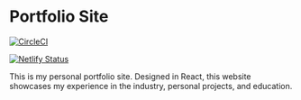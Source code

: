 # Portfolio Site

[![CircleCI](https://circleci.com/gh/gattlin1/Portfolio/tree/master.svg?style=svg)](https://circleci.com/gh/gattlin1/Portfolio/tree/master)

[![Netlify Status](https://api.netlify.com/api/v1/badges/b0b0bbdd-f306-4f34-a43d-4e9585eda747/deploy-status)](https://app.netlify.com/sites/gattlinwalker/deploys)

This is my personal portfolio site. Designed in React, this website showcases my experience in the industry, personal projects, and education.
